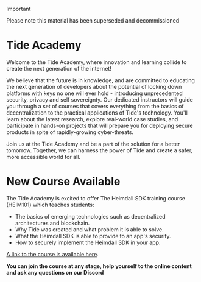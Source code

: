 > [!IMPORTANT]  
> Please note this material has been superseded and decommissioned
> 
# Tide Academy
Welcome to the Tide Academy, where innovation and learning collide to create the next generation of the internet!

We believe that the future is in knowledge, and are committed to educating the next generation of developers about the potential of locking down platforms with keys no one will ever hold - introducing unprecedented security, privacy and self sovereignty. Our dedicated instructors will guide you through a set of courses that covers everything from the basics of decentralization to the practical applications of Tide's technology. You'll learn about the latest research, explore real-world case studies, and participate in hands-on projects that will prepare you for deploying secure products in spite of rapidly-growing cyber-threats.

Join us at the Tide Academy and be a part of the solution for a better tomorrow. Together, we can harness the power of Tide and create a safer, more accessible world for all.

# New Course Available
The Tide Academy is excited to offer The Heimdall SDK training course (HEIM101) which teaches students:
- The basics of emerging technologies such as decentralized architectures and blockchain.
- Why Tide was created and what problem it is able to solve.
- What the Heimdall SDK is able to provide to an app's security.
- How to securely implement the Heimdall SDK in your app.

[A link to the course is available here](https://github.com/tide-foundation/TideAcademy/tree/main/HEIM101).

**You can join the course at any stage, help yourself to the online content and ask any questions on our Discord**
